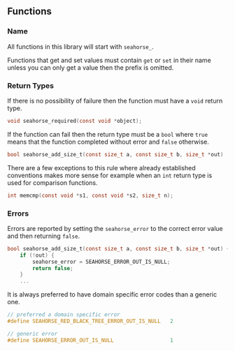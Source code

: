 ## Functions

### Name

All functions in this library will start with ``seahorse_``. 

Functions that get and set values must contain ``get`` or ``set`` in 
their name unless you can only get a value then the prefix is omitted.

### Return Types

If there is no possibility of failure then the function must have a
``void`` return type.

```c
void seahorse_required(const void *object);
```

If the function can fail then the return type must be a ``bool`` where 
``true`` means that the function completed without error and ``false`` 
otherwise.

```c
bool seahorse_add_size_t(const size_t a, const size_t b, size_t *out)
```

There are a few exceptions to this rule where already established 
conventions makes more sense for example when an ``int`` return type is 
used for comparison functions.

```c
int memcmp(const void *s1, const void *s2, size_t n);
```

### Errors

Errors are reported by setting the ``seahorse_error`` to the correct error value 
and then returning ``false``.

```c
bool seahorse_add_size_t(const size_t a, const size_t b, size_t *out) {
    if (!out) {
        seahorse_error = SEAHORSE_ERROR_OUT_IS_NULL;
        return false;
    }
    ...
```

It is always preferred to have domain specific error codes than a generic 
one.

```c
// preferred a domain specific error
#define SEAHORSE_RED_BLACK_TREE_ERROR_OUT_IS_NULL   2

// generic error
#define SEAHORSE_ERROR_OUT_IS_NULL                  1
```

